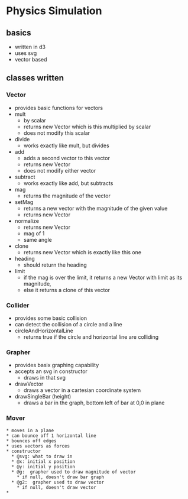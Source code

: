 # Physics Simulation

## basics
  * written in d3
  * uses svg
  * vector based

## classes written
### Vector
   * provides basic functions for vectors
   * mult
     * by scalar
     * returns new Vector which is this multiplied by scalar
     * does not modify this scalar
   * divide
     * works exactly like mult, but divides
   * add
     * adds a second vector to this vector
     * returns new Vector
     * does not modify either vector
   * subtract
     * works exactly like add, but subtracts
   * mag
     * returns the magnitude of the vector
   * setMag
     * returns a new vector with the magnitude of the  given value
     * returns new Vector
   * normalize
     * returns new Vector
     * mag of 1
     * same angle
   * clone
     * returns new Vector which is exactly like this one
   * heading
     * should return the heading
   * limit
     * if the mag is over the limit, it returns a new Vector with limit as its magnitude, 
     * else it returns a clone of this vector
     
### Collider
   * provides some basic collision
   * can detect the collision of a circle and a line
   * circleAndHorizontalLine
   	 * returns true if the circle and horizontal line are colliding
   	 
### Grapher
   * provides basix graphing capability
   * accepts an svg in constructor
     * draws in that svg
   * drawVector
     * draws a vector in a cartesian coordinate system
   * drawSingleBar (height)
     * draws a bar in the graph, bottom left of bar at 0,0 in plane

### Mover 
    * moves in a plane
    * can bounce off 1 horizontal line
    * bounces off edges
    * uses vectors as forces
    * constructor
      * @svg: what to draw in
      * @x: initial x position
      * @y: initial y position
      * @g:  grapher used to draw magnitude of vector
        * if null, doesn't draw bar graph
      * @g2:  grapher used to draw vector
        * if null, doesn't draw vector
    * 

